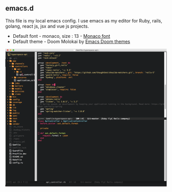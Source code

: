 ## emacs.d
This file is my local emacs config. I use emacs as my editor for Ruby, rails, golang, react js, jsx and vue js projects. 

* Default font - monaco, size : 13 - [Monaco font](http://www.fontpalace.com/font-download/Monaco/)
* Default theme - Doom Molokai by [Emacs Doom themes](https://github.com/hlissner/emacs-doom-themes)

![Emacs final look](https://github.com/saurabhbhatia/emacs.d/blob/master/emacs-final.png)
